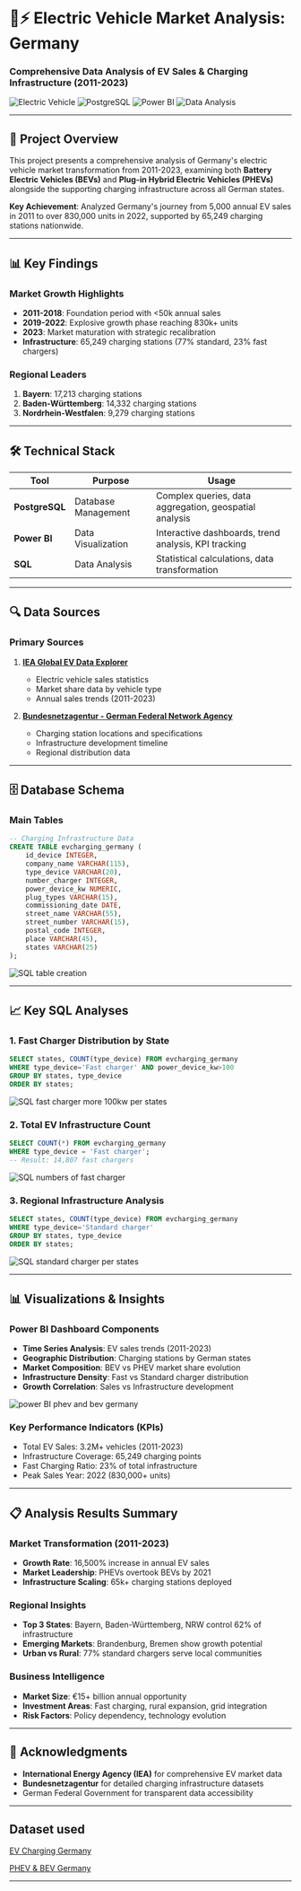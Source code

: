 # 🚗⚡ Electric Vehicle Market Analysis: Germany
### Comprehensive Data Analysis of EV Sales & Charging Infrastructure (2011-2023)

![Electric Vehicle](https://img.shields.io/badge/Electric%20Vehicle-Analysis-brightgreen)
![PostgreSQL](https://img.shields.io/badge/PostgreSQL-Database-blue)
![Power BI](https://img.shields.io/badge/Power%20BI-Visualization-orange)
![Data Analysis](https://img.shields.io/badge/Data-Analysis-red)

---

## 🎯 Project Overview

This project presents a comprehensive analysis of Germany's electric vehicle market transformation from 2011-2023, examining both **Battery Electric Vehicles (BEVs)** and **Plug-in Hybrid Electric Vehicles (PHEVs)** alongside the supporting charging infrastructure across all German states.

**Key Achievement**: Analyzed Germany's journey from 5,000 annual EV sales in 2011 to over 830,000 units in 2022, supported by 65,249 charging stations nationwide.

---

## 📊 Key Findings

### Market Growth Highlights
- **2011-2018**: Foundation period with <50k annual sales
- **2019-2022**: Explosive growth phase reaching 830k+ units
- **2023**: Market maturation with strategic recalibration
- **Infrastructure**: 65,249 charging stations (77% standard, 23% fast chargers)

### Regional Leaders
1. **Bayern**: 17,213 charging stations
2. **Baden-Württemberg**: 14,332 charging stations  
3. **Nordrhein-Westfalen**: 9,279 charging stations

---

## 🛠️ Technical Stack

| Tool | Purpose | Usage |
|------|---------|--------|
| **PostgreSQL** | Database Management | Complex queries, data aggregation, geospatial analysis |
| **Power BI** | Data Visualization | Interactive dashboards, trend analysis, KPI tracking |
| **SQL** | Data Analysis | Statistical calculations, data transformation |

---

## 🔍 Data Sources

### Primary Sources
1. **[IEA Global EV Data Explorer](https://www.iea.org/data-and-statistics/data-tools/global-ev-data-explorer)**
   - Electric vehicle sales statistics
   - Market share data by vehicle type
   - Annual sales trends (2011-2023)

2. **[Bundesnetzagentur - German Federal Network Agency](https://www.bundesnetzagentur.de/DE/Fachthemen/ElektrizitaetundGas/E-Mobilitaet/Ladesaeulenkarte/start.html)**
   - Charging station locations and specifications
   - Infrastructure development timeline
   - Regional distribution data

---

## 🗄️ Database Schema

### Main Tables
```sql
-- Charging Infrastructure Data  
CREATE TABLE evcharging_germany (
    id_device INTEGER,
    company_name VARCHAR(115),
    type_device VARCHAR(20),    
    number_charger INTEGER,
    power_device_kw NUMERIC,
    plug_types VARCHAR(15),
    commissioning_date DATE,
    street_name VARCHAR(55),
    street_number VARCHAR(15),
    postal_code INTEGER,
    place VARCHAR(45),
    states VARCHAR(25)
);
```

![SQL table creation](https://github.com/user-attachments/assets/fb8bd6af-37a1-45d7-874d-b5bbb2e005ac)

---

## 📈 Key SQL Analyses

### 1. Fast Charger Distribution by State
```sql
SELECT states, COUNT(type_device) FROM evcharging_germany
WHERE type_device='Fast charger' AND power_device_kw>100
GROUP BY states, type_device
ORDER BY states;
```

![SQL fast charger more 100kw per states](https://github.com/user-attachments/assets/1b10b616-8cbc-44aa-8a81-4eaccbcf7677)

### 2. Total EV Infrastructure Count
```sql
SELECT COUNT(*) FROM evcharging_germany
WHERE type_device = 'Fast charger';
-- Result: 14,807 fast chargers
```

![SQL numbers of fast charger](https://github.com/user-attachments/assets/061ccb48-2bc1-4eef-a048-a3d871ab18df)

### 3. Regional Infrastructure Analysis
```sql
SELECT states, COUNT(type_device) FROM evcharging_germany
WHERE type_device='Standard charger'
GROUP BY states, type_device
ORDER BY states;
```

![SQL standard charger per states](https://github.com/user-attachments/assets/755af443-89cd-4919-b629-f9fa4a85452a)

---

## 📊 Visualizations & Insights

### Power BI Dashboard Components
- **Time Series Analysis**: EV sales trends (2011-2023)
- **Geographic Distribution**: Charging stations by German states
- **Market Composition**: BEV vs PHEV market share evolution
- **Infrastructure Density**: Fast vs Standard charger distribution
- **Growth Correlation**: Sales vs Infrastructure development

![power BI phev and bev germany](https://github.com/user-attachments/assets/59efec21-fd29-451c-a7b1-c8651ffa9cd4)


### Key Performance Indicators (KPIs)
- Total EV Sales: 3.2M+ vehicles (2011-2023)
- Infrastructure Coverage: 65,249 charging points
- Fast Charging Ratio: 23% of total infrastructure
- Peak Sales Year: 2022 (830,000+ units)

---

## 📋 Analysis Results Summary

### Market Transformation (2011-2023)
- **Growth Rate**: 16,500% increase in annual EV sales
- **Market Leadership**: PHEVs overtook BEVs by 2021
- **Infrastructure Scaling**: 65k+ charging stations deployed

### Regional Insights
- **Top 3 States**: Bayern, Baden-Württemberg, NRW control 62% of infrastructure
- **Emerging Markets**: Brandenburg, Bremen show growth potential
- **Urban vs Rural**: 77% standard chargers serve local communities

### Business Intelligence
- **Market Size**: €15+ billion annual opportunity
- **Investment Areas**: Fast charging, rural expansion, grid integration
- **Risk Factors**: Policy dependency, technology evolution

---

## 🙏 Acknowledgments

- **International Energy Agency (IEA)** for comprehensive EV market data
- **Bundesnetzagentur** for detailed charging infrastructure datasets
- German Federal Government for transparent data accessibility

---

## Dataset used
<a href="https://github.com/Robleh-hub/EV-Analysis-Germany/blob/main/EV%20Charging%20Germany.xlsx">EV Charging Germany<a/>

<a href="https://github.com/Robleh-hub/EV-Analysis-Germany/blob/main/PHEV%20%26%20BEV%20Germany.xlsx">PHEV & BEV Germany<a/>

---

